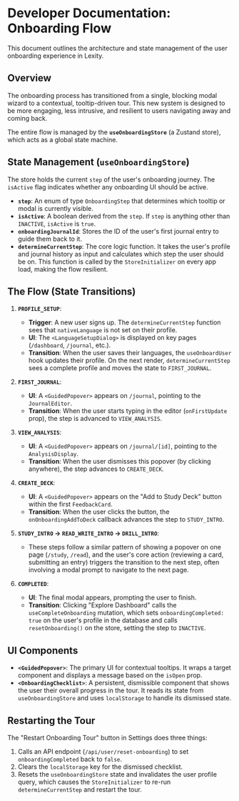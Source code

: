 # Developer Documentation: Onboarding Flow

This document outlines the architecture and state management of the user onboarding experience in Lexity.

## Overview

The onboarding process has transitioned from a single, blocking modal wizard to a contextual, tooltip-driven tour. This new system is designed to be more engaging, less intrusive, and resilient to users navigating away and coming back.

The entire flow is managed by the **`useOnboardingStore`** (a Zustand store), which acts as a global state machine.

## State Management (`useOnboardingStore`)

The store holds the current `step` of the user's onboarding journey. The `isActive` flag indicates whether any onboarding UI should be active.

-   **`step`**: An enum of type `OnboardingStep` that determines which tooltip or modal is currently visible.
-   **`isActive`**: A boolean derived from the `step`. If `step` is anything other than `INACTIVE`, `isActive` is `true`.
-   **`onboardingJournalId`**: Stores the ID of the user's first journal entry to guide them back to it.
-   **`determineCurrentStep`**: The core logic function. It takes the user's profile and journal history as input and calculates which step the user should be on. This function is called by the `StoreInitializer` on every app load, making the flow resilient.

## The Flow (State Transitions)

1.  **`PROFILE_SETUP`**:
    -   **Trigger**: A new user signs up. The `determineCurrentStep` function sees that `nativeLanguage` is not set on their profile.
    -   **UI**: The `<LanguageSetupDialog>` is displayed on key pages (`/dashboard`, `/journal`, etc.).
    -   **Transition**: When the user saves their languages, the `useOnboardUser` hook updates their profile. On the next render, `determineCurrentStep` sees a complete profile and moves the state to `FIRST_JOURNAL`.

2.  **`FIRST_JOURNAL`**:
    -   **UI**: A `<GuidedPopover>` appears on `/journal`, pointing to the `JournalEditor`.
    -   **Transition**: When the user starts typing in the editor (`onFirstUpdate` prop), the step is advanced to `VIEW_ANALYSIS`.

3.  **`VIEW_ANALYSIS`**:
    -   **UI**: A `<GuidedPopover>` appears on `/journal/[id]`, pointing to the `AnalysisDisplay`.
    -   **Transition**: When the user dismisses this popover (by clicking anywhere), the step advances to `CREATE_DECK`.

4.  **`CREATE_DECK`**:
    -   **UI**: A `<GuidedPopover>` appears on the "Add to Study Deck" button within the first `FeedbackCard`.
    -   **Transition**: When the user clicks the button, the `onOnboardingAddToDeck` callback advances the step to `STUDY_INTRO`.

5.  **`STUDY_INTRO` -> `READ_WRITE_INTRO` -> `DRILL_INTRO`**:
    -   These steps follow a similar pattern of showing a popover on one page (`/study`, `/read`), and the user's core action (reviewing a card, submitting an entry) triggers the transition to the next step, often involving a modal prompt to navigate to the next page.

6.  **`COMPLETED`**:
    -   **UI**: The final modal appears, prompting the user to finish.
    -   **Transition**: Clicking "Explore Dashboard" calls the `useCompleteOnboarding` mutation, which sets `onboardingCompleted: true` on the user's profile in the database and calls `resetOnboarding()` on the store, setting the step to `INACTIVE`.

## UI Components

-   **`<GuidedPopover>`**: The primary UI for contextual tooltips. It wraps a target component and displays a message based on the `isOpen` prop.
-   **`<OnboardingChecklist>`**: A persistent, dismissible component that shows the user their overall progress in the tour. It reads its state from `useOnboardingStore` and uses `localStorage` to handle its dismissed state.

## Restarting the Tour

The "Restart Onboarding Tour" button in Settings does three things:
1.  Calls an API endpoint (`/api/user/reset-onboarding`) to set `onboardingCompleted` back to `false`.
2.  Clears the `localStorage` key for the dismissed checklist.
3.  Resets the `useOnboardingStore` state and invalidates the user profile query, which causes the `StoreInitializer` to re-run `determineCurrentStep` and restart the tour.